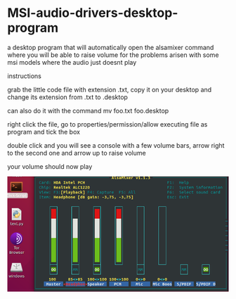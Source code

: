 # MSI-audio-drivers-desktop-program
a desktop program that will automatically open the alsamixer command where you will be able to raise volume for the problems arisen with some msi models where the audio just doesnt play


instructions

grab the little code file with extension .txt, copy it on your desktop and change its extension from .txt to .desktop

can also do it with the command mv foo.txt foo.desktop

right click the file, go to properties/permission/allow executing file as program and tick the box

double click and you will see a console with a few volume bars, arrow right to the second one and arrow up to raise volume

your volume should now play

![alsamixer msi audio fix program](https://github.com/elfelround/MSI-audio-drivers-desktop-program/blob/master/1.png)
